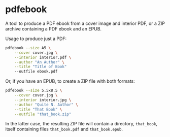 # pdfebook

A tool to produce a PDF ebook from a cover image and interior PDF,
or a ZIP archive containing a PDF ebook and an EPUB.

Usage to produce just a PDF:

```bash
pdfebook --size A5 \
    --cover cover.jpg \
    --interior interior.pdf \
    --author "An Author" \
    --title "Title of Book"
    --outfile ebook.pdf
```

Or, if you have an EPUB, to create a ZIP file with both formats:

```bash
pdfebook --size 5.5x8.5 \
    --cover cover.jpg \
    --interior interior.jpg \
    --author "Quite N. Author" \
    --title "That Book" \
    --outfile "that_book.zip"
```

In the latter case, the resulting ZIP file will contain a directory,
`that_book`, itself containing files `that_book.pdf` and `that_book.epub`.

